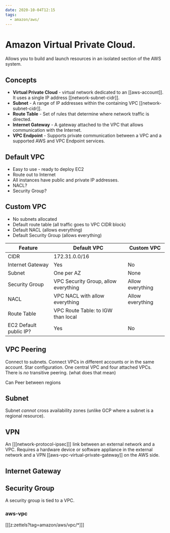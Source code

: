 ```yaml
---
date: 2020-10-04T12:15
tags:
  - amazon/aws/
---
```


# Amazon Virtual Private Cloud. 

Allows you to build and launch resources in an isolated section of the AWS system.

## Concepts
* **Virtual Private Cloud** - virtual network dedicated to an [[aws-account]]. It uses a single IP address [[network-subnet-cidr]].
* **Subnet** - A range of IP addresses within the containing VPC [[network-subnet-cidr]].
* **Route Table** - Set of rules that determine where network traffic is directed.
* **Internet Gateway** - A gateway attached to the VPC that allows communication with the Internet.
* **VPC Endpoint** - Supports private communication between a VPC and a supported AWS and VPC Endpoint services.

## Default VPC
* Easy to use - ready to deploy EC2
* Route out to Internet
* All instances have public and private IP addresses.
* NACL?
* Security Group?

## Custom VPC
* No subnets allocated
* Default route table (all traffic goes to VPC CIDR block)
* Default NACL (allows everything)
* Default Security Group (allows everything)

| Feature | Default VPC | Custom VPC |
| --- | --- | --- |
| CIDR | 172.31.0.0/16| | |
| Internet Gateway | Yes | No |
| Subnet | One per AZ | None |
| Security Group | VPC Security Group, allow everything | Allow everything | 
| NACL | VPC NACL with allow everything | Allow everything |
| Route Table | VPC Route Table: to IGW than local | |
| EC2 Default public IP? | Yes | No |


## VPC Peering
Connect to subnets.
Connect VPCs in different accounts or in the same account.
Star configuration. One central VPC and four attached VPCs.
There is *no* transitive peering. (what does that mean)

Can Peer between regions

## Subnet

Subnet *cannot* cross availability zones (unlike GCP where a subnet is a regional resource).

## VPN

An [[[network-protocol-ipsec]]] link between an external network and a VPC. Requires a hardware device or software appliance in the external network and a VPN [[aws-vpc-virtual-private-gateway]] on the AWS side.


## Internet Gateway

## Security Group
A security group is tied to a VPC.

### aws-vpc

[[[z:zettels?tag=amazon/aws/vpc/*]]]